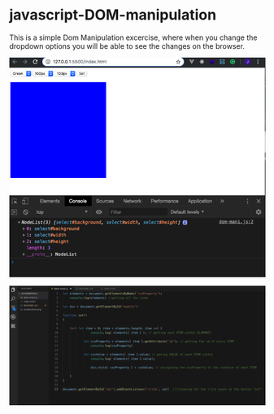 # javascript-DOM-manipulation

This is a simple Dom Manipulation excercise, 
where when you change the dropdown options you will be able to see the changes on the browser. 


![alt text](screenshot.png)

![alt text](screenshot2.png)
